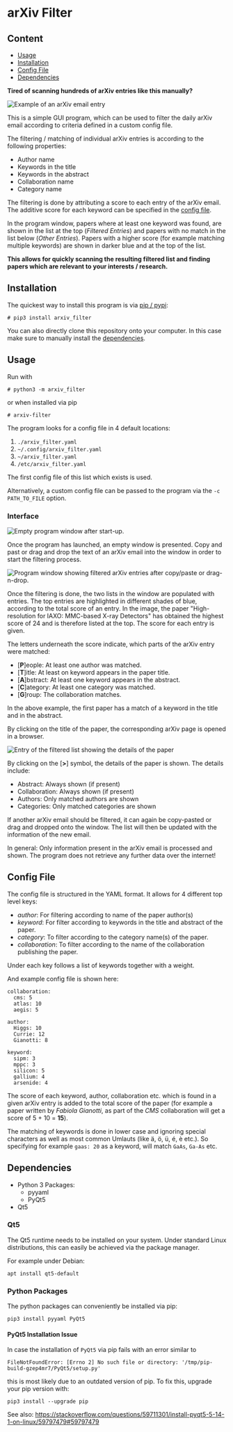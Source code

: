 # arXiv Filter

## Content

- [Usage](#usage)
- [Installation](#installation)
- [Config File](#config-File)
- [Dependencies](#dependencies)

**Tired of scanning hundreds of arXiv entries like this manually?**

![Example of an arXiv email entry](https://github.com/deragent/arXivFilter/raw/master/doc/images/ArxivEmail.png)

This is a simple GUI program, which can be used to filter the daily arXiv email according to criteria defined in a custom config file.

The filtering / matching of individual arXiv entries is according to the following properties:

- Author name
- Keywords in the title
- Keywords in the abstract
- Collaboration name
- Category name

The filtering is done by attributing a score to each entry of the arXiv email. The additive score for each keyword can be specified in the [config file](#config-file).

In the program window, papers where at least one keyword was found, are shown in the list at the top (_Filtered Entries_) and papers with no match in the list below (_Other Entries_). Papers with a higher score (for example matching multiple keywords) are shown in darker blue and at the top of the list.

**This allows for quickly scanning the resulting filtered list and finding papers which are relevant to your interests / research.**

## Installation
The quickest way to install this program is via [pip / pypi](https://pypi.org/project/arxiv-filter/):

    # pip3 install arxiv_filter

You can also directly clone this repository onto your computer. In this case make sure to manually install the [dependencies](#dependencies).

## Usage
Run with

    # python3 -m arxiv_filter

or when installed via pip

    # arxiv-filter

The program looks for a config file in 4 default locations:

1. `./arxiv_filter.yaml`
2. `~/.config/arxiv_filter.yaml`
3. `~/arxiv_filter.yaml`
4. `/etc/arxiv_filter.yaml`

The first config file of this list which exists is used.

Alternatively, a custom config file can be passed to the program via the `-c PATH_TO_FILE` option.

### Interface

![Empty program window after start-up.](https://github.com/deragent/arXivFilter/raw/master/doc/images/WindowEmpty.png)

Once the program has launched, an empty window is presented. Copy and past or drag and drop the text of an arXiv email into the window in order to start the filtering process.

![Program window showing filtered arXiv entries after copy/paste or drag-n-drop.](https://github.com/deragent/arXivFilter/raw/master/doc/images/WindowFiltered.png)

Once the filtering is done, the two lists in the window are populated with entries. The top entries are highlighted in different shades of blue, according to the total score of an entry. In the image, the paper "High-resolution for IAXO: MMC-based X-ray Detectors" has obtained the highest score of 24 and is therefore listed at the top. The score for each entry is given.

The letters underneath the score indicate, which parts of the arXiv entry were matched:

- [**P**]eople: At least one author was matched.
- [**T**]itle: At least on keyword appears in the paper title.
- [**A**]bstract: At least one keyword appears in the abstract.
- [**C**]ategory: At least one category was matched.
- [**G**]roup: The collaboration matches.

In the above example, the first paper has a match of a keyword in the title and in the abstract.

By clicking on the title of the paper, the corresponding arXiv page is opened in a browser.

![Entry of the filtered list showing the details of the paper](https://github.com/deragent/arXivFilter/raw/master/doc/images/WindowDetails.png)

By clicking on the [**>**] symbol, the details of the paper is shown. The details include:

- Abstract: Always shown (if present)
- Collaboration: Always shown (if present)
- Authors: Only matched authors are shown
- Categories: Only matched categories are shown

If another arXiv email should be filtered, it can again be copy-pasted or drag and dropped onto the window. The list will then be updated with the information of the new email.

In general: Only information present in the arXiv email is processed and shown. The program does not retrieve any further data over the internet!

## Config File
The config file is structured in the YAML format. It allows for 4 different top level keys:

- _author_: For filtering according to name of the paper author(s)
- _keyword_: For filter according to keywords in the title and abstract of the paper.
- _category_: To filter according to the category name(s) of the paper.
- _collaboration_: To filter according to the name of the collaboration publishing the paper.

Under each key follows a list of keywords together with a weight.

And example config file is shown here:

    collaboration:
      cms: 5
      atlas: 10
      aegis: 5

    author:
      Higgs: 10
      Currie: 12
      Gianotti: 8

    keyword:
      sipm: 3
      mppc: 3
      silicon: 5
      gallium: 4
      arsenide: 4

The score of each keyword, author, collaboration etc. which is found in a given arXiv entry is added to the total score of the paper (for example a paper written by _Fabiola Gianotti_, as part of the _CMS_ collaboration will get a score of 5 + 10 = **15**).

The matching of keywords is done in lower case and ignoring special characters as well as most common Umlauts (like ä, ö, ü, é, è etc.). So specifying for example `gaas: 20` as a keyword, will match `GaAs`, `Ga-As` etc.

## Dependencies
- Python 3 Packages:
  - pyyaml
  - PyQt5
- Qt5

### Qt5
The Qt5 runtime needs to be installed on your system. Under standard Linux distributions, this can easily be achieved via the package manager.

For example under Debian:

    apt install qt5-default

### Python Packages
The python packages can conveniently be installed via pip:

    pip3 install pyyaml PyQt5

#### PyQt5 Installation Issue
In case the installation of `PyQt5` via pip fails with an error similar to

    FileNotFoundError: [Errno 2] No such file or directory: '/tmp/pip-build-gzep4mr7/PyQt5/setup.py'

this is most likely due to an outdated version of pip. To fix this, upgrade your pip version with:

    pip3 install --upgrade pip

See also: https://stackoverflow.com/questions/59711301/install-pyqt5-5-14-1-on-linux/59797479#59797479
